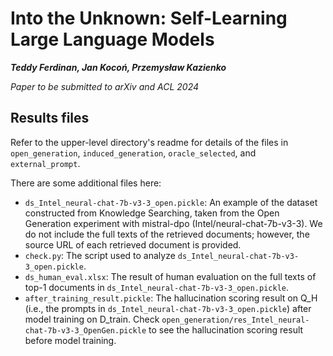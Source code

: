 # Into the Unknown: Self-Learning Large Language Models

***Teddy Ferdinan, Jan Kocoń, Przemysław Kazienko***

*Paper to be submitted to arXiv and ACL 2024*

## Results files

Refer to the upper-level directory's readme for details of the files in `open_generation`, `induced_generation`, `oracle_selected`, and `external_prompt`.

There are some additional files here:

- `ds_Intel_neural-chat-7b-v3-3_open.pickle`: An example of the dataset constructed from Knowledge Searching, taken from the Open Generation experiment with mistral-dpo (Intel/neural-chat-7b-v3-3). We do not include the full texts of the retrieved documents; however, the source URL of each retrieved document is provided.
- `check.py`: The script used to analyze `ds_Intel_neural-chat-7b-v3-3_open.pickle`.
- `ds_human_eval.xlsx`: The result of human evaluation on the full texts of top-1 documents in `ds_Intel_neural-chat-7b-v3-3_open.pickle`.
- `after_training_result.pickle`: The hallucination scoring result on Q_H (i.e., the prompts in `ds_Intel_neural-chat-7b-v3-3_open.pickle`) after model training on D_train. Check `open_generation/res_Intel_neural-chat-7b-v3-3_OpenGen.pickle` to see the hallucination scoring result before model training.
